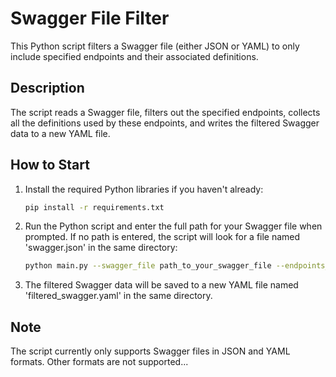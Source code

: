 # Swagger File Filter

This Python script filters a Swagger file (either JSON or YAML) to only include specified endpoints and their associated definitions.

## Description

The script reads a Swagger file, filters out the specified endpoints, collects all the definitions used by these endpoints, and writes the filtered Swagger data to a new YAML file.

## How to Start

1. Install the required Python libraries if you haven't already:
    ```bash
    pip install -r requirements.txt
    ```

2. Run the Python script and enter the full path for your Swagger file when prompted. If no path is entered, the script will look for a file named 'swagger.json' in the same directory:
    ```bash
    python main.py --swagger_file path_to_your_swagger_file --endpoints_to_keep /endpoint1 /endpoint2 /endpoint3
    ```

3. The filtered Swagger data will be saved to a new YAML file named 'filtered_swagger.yaml' in the same directory.

## Note

The script currently only supports Swagger files in JSON and YAML formats. Other formats are not supported...
